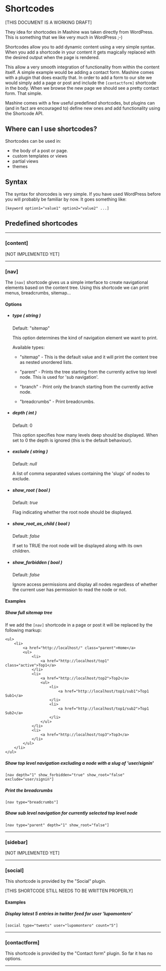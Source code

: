 Shortcodes
===

[THIS DOCUMENT IS A WORKING DRAFT]

They idea for shortcodes in Mashine was taken directly from WordPress. This is
something that we like very much in WordPress ;-)

Shortcodes allow you to add dynamic content using a very simple syntax. When
you add a shortcode in your content it gets magically replaced with the desired
output when the page is rendered.

This allow a very smooth integration of functionality from within the content
itself. A simple example would be adding a contact form. Mashine comes with a
plugin that does exactly that. In order to add a form to our site we would
simply add a page or post and include the `[contactform]` shortcode in the body.
When we browse the new page we should see a pretty contact form. That simple.

Mashine comes with a few useful predefined shortcodes, but plugins can (and in
fact are encouraged to) define new ones and add functionality using the
Shortcode API.

## Where can I use shortcodes?

Shortcodes can be used in:

* the body of a post or page.
* custom templates or views
* partial views
* themes

## Syntax

The syntax for shorcodes is very simple. If you have used WordPress before you
will probably be familiar by now. It goes something like:

`[keyword option1="value1" option2="value2" ...]`

## Predefined shortcodes

* * *

### [content]

[NOT IMPLEMENTED YET]

* * *

### [nav]

The `[nav]` shortcode gives us a simple interface to create navigational
elements based on the content tree. Using this shortcode we can print menus,
breadcrumbs, sitemap...

#### Options

* ##### type ( _string_ )

  Default: "sitemap"

  This option determines the kind of navigation element we want to print.

  Available types:

    * "sitemap" - This is the default value and it will print the content tree as
    nested unordered lists.

    * "parent" - Prints the tree starting from the currently active top level
    node. This is used for 'sub navigation'.

    * "branch" - Print only the branch starting from the currently active node.

    * "breadcrumbs" - Print breadcrumbs.

* ##### depth ( _int_ )

  Default: 0

  This option specifies how many levels deep should be displayed. When set to 0
  the depth is ignored (this is the default behaviour).

* ##### exclude ( _string_ )

  Default: _null_

  A list of comma separated values containing the 'slugs' of nodes to exclude.

* ##### show\_root ( _bool_ )

  Default: _true_

  Flag indicating whether the root node should be displayed.

* ##### show\_root\_as\_child ( _bool_ )

  Default: _false_

  If set to TRUE the root node will be displayed along with its own children.

* ##### show\_forbidden ( _bool_ )

  Default: _false_

  Ignore access permissions and display all nodes regardless of whether the
  current user has permission to read the node or not.

#### Examples

##### Show full sitemap tree

If we add the `[nav]` shortcode in a page or post it will be replaced by the
following markup:

    <ul>
        <li>
            <a href="http://localhost/" class="parent">Home</a>
            <ul>
                <li>
                    <a href="http://localhost/top1" class="active">Top1</a>
                </li>
                <li>
                    <a href="http://localhost/top2">Top2</a>
                    <ul>
                        <li>
                            <a href="http://localhost/top1/sub1">Top1 Sub1</a>
                        </li>
                        <li>
                            <a href="http://localhost/top1/sub2">Top1 Sub2</a>
                        </li>
                    </ul>
                </li>
                <li>
                    <a href="http://localhost/top3">Top3</a>
                </li>
            </ul>
        </li>
    </ul>

##### Show top level navigation excluding a node with a slug of 'user/signin'

    [nav depth="1" show_forbidden="true" show_root="false" exclude="user/signin"]

##### Print the breadcrumbs

    [nav type="breadcrumbs"]

##### Show sub level navigation for currently selected top level node

    [nav type="parent" depth="1" show_root="false"]

* * *

### [sidebar]

[NOT IMPLEMENTED YET]

* * *

### [social]

This shortcode is provided by the "Social" plugin.

[THIS SHORTCODE STILL NEEDS TO BE WRITTEN PROPERLY]

#### Examples

##### Display latest 5 entries in twitter feed for user 'lupomontero'

    [social type="tweets" user="lupomontero" count="5"]

* * *

### [contactform]

This shortcode is provided by the "Contact form" plugin. So far it has no options.

* * *
